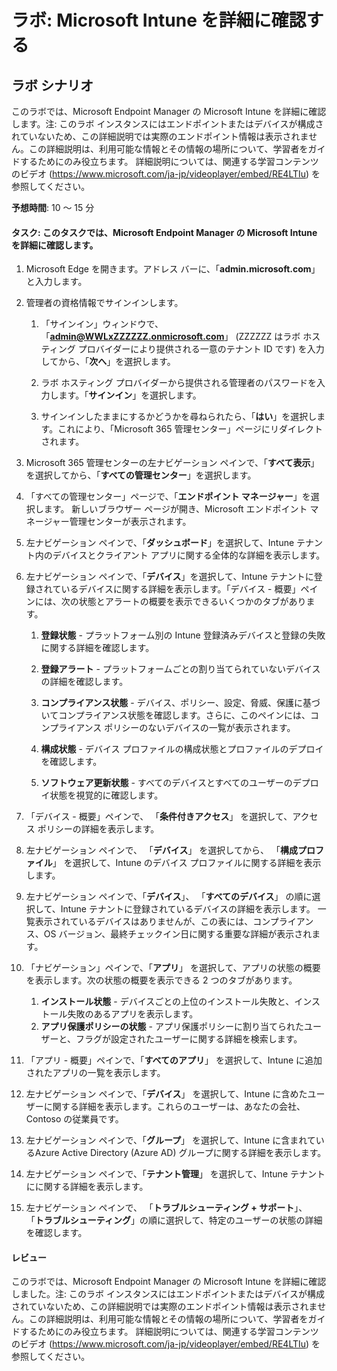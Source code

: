 ﻿---
ラボ:
    title: 'Microsoft Intune を詳細に確認する'
    module: 'モジュール 3 レッスン 6: Microsoft セキュリティ ソリューションの機能を説明する: Microsoft Intune のエンドポイント セキュリティについて説明する'
---


# ラボ: Microsoft Intune を詳細に確認する

## ラボ シナリオ

このラボでは、Microsoft Endpoint Manager の Microsoft Intune を詳細に確認します。注: このラボ インスタンスにはエンドポイントまたはデバイスが構成されていないため、この詳細説明では実際のエンドポイント情報は表示されません。この詳細説明は、利用可能な情報とその情報の場所について、学習者をガイドするためにのみ役立ちます。  詳細説明については、関連する学習コンテンツのビデオ (<https://www.microsoft.com/ja-jp/videoplayer/embed/RE4LTIu>) を参照してください。

**予想時間**: 10 ～ 15 分

#### タスク: このタスクでは、Microsoft Endpoint Manager の Microsoft Intune を詳細に確認します。

1. Microsoft Edge を開きます。アドレス バーに、「**admin.microsoft.com**」と入力します。

1. 管理者の資格情報でサインインします。
    1. 「サインイン」ウィンドウで、「**admin@WWLxZZZZZZ.onmicrosoft.com**」 (ZZZZZZ はラボ ホスティング プロバイダーにより提供される一意のテナント ID です) を入力してから、「**次へ**」を選択します。
    
    1. ラボ ホスティング プロバイダーから提供される管理者のパスワードを入力します。「**サインイン**」を選択します。
    1. サインインしたままにするかどうかを尋ねられたら、「**はい**」を選択します。これにより、「Microsoft 365 管理センター」ページにリダイレクトされます。

1. Microsoft 365 管理センターの左ナビゲーション ペインで、「**すべて表示**」を選択してから、「**すべての管理センター**」を選択します。

1. 「すべての管理センター」ページで、「**エンドポイント マネージャー**」を選択します。  新しいブラウザー ページが開き、Microsoft エンドポイント マネージャー管理センターが表示されます。

1. 左ナビゲーション ペインで、「**ダッシュボード**」を選択して、Intune テナント内のデバイスとクライアント アプリに関する全体的な詳細を表示します。

1. 左ナビゲーション ペインで、「**デバイス**」を選択して、Intune テナントに登録されているデバイスに関する詳細を表示します。「デバイス - 概要」ペインには、次の状態とアラートの概要を表示できるいくつかのタブがあります。
    1. **登録状態** - プラットフォーム別の Intune 登録済みデバイスと登録の失敗に関する詳細を確認します。
    
    1. **登録アラート** - プラットフォームごとの割り当てられていないデバイスの詳細を確認します。
    1. **コンプライアンス状態** - デバイス、ポリシー、設定、脅威、保護に基づいてコンプライアンス状態を確認します。さらに、このペインには、コンプライアンス ポリシーのないデバイスの一覧が表示されます。
    1. **構成状態** - デバイス プロファイルの構成状態とプロファイルのデプロイを確認します。
    1. **ソフトウェア更新状態** - すべてのデバイスとすべてのユーザーのデプロイ状態を視覚的に確認します。

1. 「デバイス - 概要」ペインで、 「**条件付きアクセス**」 を選択して、アクセス ポリシーの詳細を表示します。

1. 左ナビゲーション ペインで、 「**デバイス**」 を選択してから、 「**構成プロファイル**」 を選択して、Intune のデバイス プロファイルに関する詳細を表示します。

1. 左ナビゲーション ペインで、「**デバイス**」、 「**すべてのデバイス**」 の順に選択して、Intune テナントに登録されているデバイスの詳細を表示します。  一覧表示されているデバイスはありませんが、この表には、コンプライアンス、OS バージョン、最終チェックイン日に関する重要な詳細が表示されます。

1. 「ナビゲーション」ペインで、「**アプリ**」 を選択して、アプリの状態の概要を表示します。次の状態の概要を表示できる 2 つのタブがあります。
    1. **インストール状態** - デバイスごとの上位のインストール失敗と、インストール失敗のあるアプリを表示します。
    1. **アプリ保護ポリシーの状態** - アプリ保護ポリシーに割り当てられたユーザーと、フラグが設定されたユーザーに関する詳細を検索します。

1. 「アプリ - 概要」ペインで、「**すべてのアプリ**」 を選択して、Intune に追加されたアプリの一覧を表示します。

1. 左ナビゲーション ペインで、「**デバイス**」 を選択して、Intune に含めたユーザーに関する詳細を表示します。これらのユーザーは、あなたの会社、Contoso の従業員です。

1. 左ナビゲーション ペインで、「**グループ**」 を選択して、Intune に含まれているAzure Active Directory (Azure AD) グループに関する詳細を表示します。

1. 左ナビゲーション ペインで、「**テナント管理**」 を選択して、Intune テナントにに関する詳細を表示します。

1. 左ナビゲーション ペインで、 「**トラブルシューティング + サポート**」、 「**トラブルシューティング**」の順に選択して、特定のユーザーの状態の詳細を確認します。

#### レビュー

このラボでは、Microsoft Endpoint Manager の Microsoft Intune を詳細に確認しました。注: このラボ インスタンスにはエンドポイントまたはデバイスが構成されていないため、この詳細説明では実際のエンドポイント情報は表示されません。この詳細説明は、利用可能な情報とその情報の場所について、学習者をガイドするためにのみ役立ちます。  詳細説明については、関連する学習コンテンツのビデオ (<https://www.microsoft.com/ja-jp/videoplayer/embed/RE4LTIu>) を参照してください。